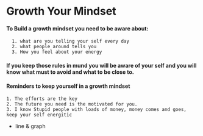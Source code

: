 # Growth Your Mindset
#### To Build a growth mindset you need to be aware about:
      1. what are you telling your self every day
      2. what people around tells you 
      3. How you feel about your energy
#### If you keep those rules in mund you will be aware of your self and you will know what must to avoid and what to be close to.

#### Reminders to keep yourself in a growth mindset
    1. The efforts are the key
    2. The future you need is the motivated for you.
    3. I know Stupid people with loads of money, money comes and goes, keep your self energitic 

* line 
& graph 
